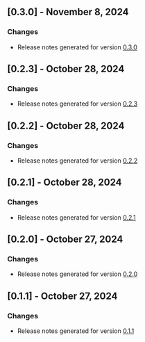 ## [0.3.0] - November 8, 2024

### Changes
- Release notes generated for version [0.3.0](.release-notes/0.3.0/release.md)

## [0.2.3] - October 28, 2024

### Changes
- Release notes generated for version [0.2.3](.release-notes/0.2.3/release.md)

## [0.2.2] - October 28, 2024

### Changes
- Release notes generated for version [0.2.2](.release-notes/0.2.2/release.md)

## [0.2.1] - October 28, 2024

### Changes
- Release notes generated for version [0.2.1](.release-notes/0.2.1/release.md)

## [0.2.0] - October 27, 2024

### Changes
- Release notes generated for version [0.2.0](.release-notes/0.2.0/release.md)

## [0.1.1] - October 27, 2024

### Changes
- Release notes generated for version [0.1.1](.release-notes/0.1.1/release.md)

